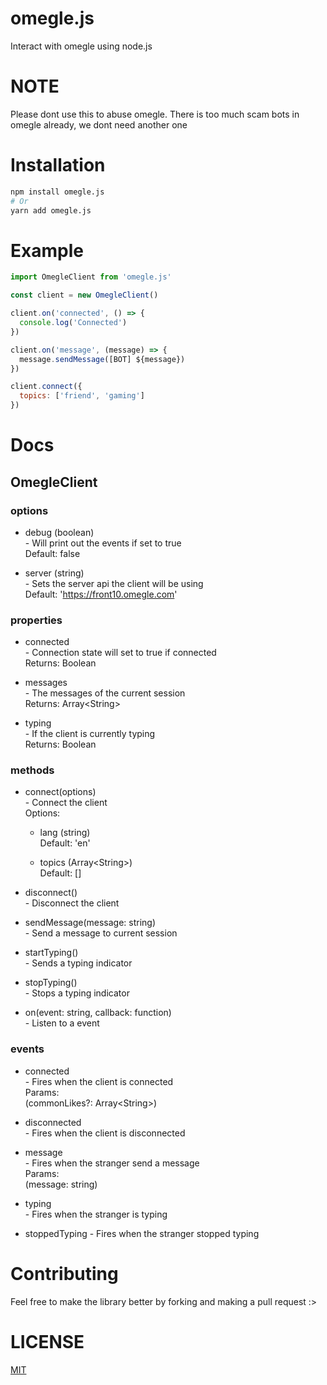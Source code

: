 # omegle.js

Interact with omegle using node.js

# NOTE

Please dont use this to abuse omegle.
There is too much scam bots in omegle already, we dont need another one

# Installation

```bash
npm install omegle.js
# Or
yarn add omegle.js
```

# Example

```js
import OmegleClient from 'omegle.js'

const client = new OmegleClient()

client.on('connected', () => {
  console.log('Connected')
})

client.on('message', (message) => {
  message.sendMessage([BOT] ${message})
})

client.connect({
  topics: ['friend', 'gaming']
})
```

# Docs

## OmegleClient

### options

* debug (boolean) <br>
\- Will print out the events if set to true <br>
Default: false

* server (string) <br>
\- Sets the server api the client will be using <br>
Default: 'https://front10.omegle.com'

### properties

* connected <br>
\- Connection state will set to true if connected <br>
Returns: Boolean

* messages <br>
\- The messages of the current session <br>
Returns: Array&lt;String&gt;

* typing <br>
\- If the client is currently typing <br>
Returns: Boolean

### methods

* connect(options) <br>
\- Connect the client <br>
Options:
  * lang (string) <br>
    Default: 'en'

  * topics (Array&lt;String&gt;) <br>
    Default: []

* disconnect() <br>
\- Disconnect the client

* sendMessage(message: string) <br>
\- Send a message to current session

* startTyping() <br>
\- Sends a typing indicator

* stopTyping() <br>
\- Stops a typing indicator

* on(event: string, callback: function) <br>
\- Listen to a event

### events

* connected <br>
\- Fires when the client is connected <br>
Params: <br>
(commonLikes?: Array&lt;String&gt;)

* disconnected <br>
\- Fires when the client is disconnected <br>

* message <br>
\- Fires when the stranger send a message <br>
Params: <br>
(message: string)

* typing <br>
\- Fires when the stranger is typing

* stoppedTyping
\- Fires when the stranger stopped typing

# Contributing

Feel free to make the library better by forking and making a pull request :>

# LICENSE

[MIT](https://github.com/qxb3/omegle.js/blob/main/LICENSE)
